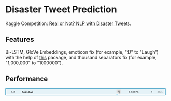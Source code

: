 # Disaster Tweet Prediction
Kaggle Competition: [Real or Not? NLP with Disaster Tweets](https://www.kaggle.com/c/nlp-getting-started/overview).

## Features
Bi-LSTM, GloVe Embeddings, emoticon fix (for example, ":D" to "Laugh") with the help of [this](https://github.com/xga0/emoticon_fix) package, and thousand separators fix (for example, "1,000,000" to "1000000").

## Performance
![performance](https://raw.githubusercontent.com/xga0/DisasterTweetPrediction/master/img/disaster%20tweet.png)
